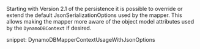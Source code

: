 Starting with Version 2.1 of the persistence it is possible to override or extend the default JsonSerializationOptions used by the mapper. This allows making the mapper more aware of the object model attributes used by the `DynamoDBContext` if desired.

snippet: DynamoDBMapperContextUsageWithJsonOptions